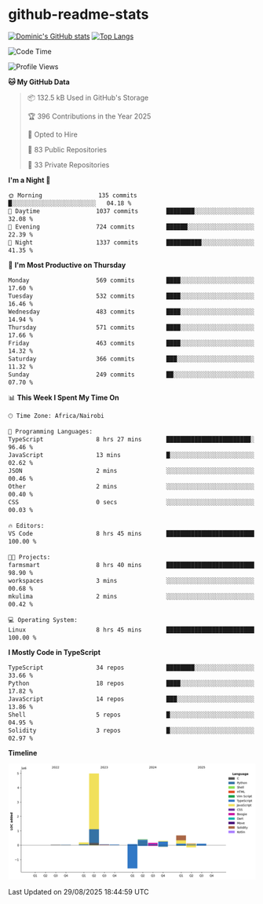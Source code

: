 # github-readme-stats
[![Dominic's GitHub stats](https://github-readme-stats.vercel.app/api?username=Domengo&show_icons=true)](https://github.com/anuraghazra/github-readme-stats)
[![Top Langs](https://github-readme-stats.vercel.app/api/top-langs/?username=Domengo&show_icons=true)](https://github.com/Domengo/github-readme-stats)

<!--START_SECTION:waka-->
![Code Time](http://img.shields.io/badge/Code%20Time-1%2C160%20hrs%2023%20mins-blue)

![Profile Views](http://img.shields.io/badge/Profile%20Views-0-blue)

**🐱 My GitHub Data** 

> 📦 132.5 kB Used in GitHub's Storage 
 > 
> 🏆 396 Contributions in the Year 2025
 > 
> 💼 Opted to Hire
 > 
> 📜 83 Public Repositories 
 > 
> 🔑 33 Private Repositories 
 > 
**I'm a Night 🦉** 

```text
🌞 Morning                135 commits         █░░░░░░░░░░░░░░░░░░░░░░░░   04.18 % 
🌆 Daytime                1037 commits        ████████░░░░░░░░░░░░░░░░░   32.08 % 
🌃 Evening                724 commits         ██████░░░░░░░░░░░░░░░░░░░   22.39 % 
🌙 Night                  1337 commits        ██████████░░░░░░░░░░░░░░░   41.35 % 
```
📅 **I'm Most Productive on Thursday** 

```text
Monday                   569 commits         ████░░░░░░░░░░░░░░░░░░░░░   17.60 % 
Tuesday                  532 commits         ████░░░░░░░░░░░░░░░░░░░░░   16.46 % 
Wednesday                483 commits         ████░░░░░░░░░░░░░░░░░░░░░   14.94 % 
Thursday                 571 commits         ████░░░░░░░░░░░░░░░░░░░░░   17.66 % 
Friday                   463 commits         ████░░░░░░░░░░░░░░░░░░░░░   14.32 % 
Saturday                 366 commits         ███░░░░░░░░░░░░░░░░░░░░░░   11.32 % 
Sunday                   249 commits         ██░░░░░░░░░░░░░░░░░░░░░░░   07.70 % 
```


📊 **This Week I Spent My Time On** 

```text
🕑︎ Time Zone: Africa/Nairobi

💬 Programming Languages: 
TypeScript               8 hrs 27 mins       ████████████████████████░   96.46 % 
JavaScript               13 mins             █░░░░░░░░░░░░░░░░░░░░░░░░   02.62 % 
JSON                     2 mins              ░░░░░░░░░░░░░░░░░░░░░░░░░   00.46 % 
Other                    2 mins              ░░░░░░░░░░░░░░░░░░░░░░░░░   00.40 % 
CSS                      0 secs              ░░░░░░░░░░░░░░░░░░░░░░░░░   00.03 % 

🔥 Editors: 
VS Code                  8 hrs 45 mins       █████████████████████████   100.00 % 

🐱‍💻 Projects: 
farmsmart                8 hrs 40 mins       █████████████████████████   98.90 % 
workspaces               3 mins              ░░░░░░░░░░░░░░░░░░░░░░░░░   00.68 % 
mkulima                  2 mins              ░░░░░░░░░░░░░░░░░░░░░░░░░   00.42 % 

💻 Operating System: 
Linux                    8 hrs 45 mins       █████████████████████████   100.00 % 
```

**I Mostly Code in TypeScript** 

```text
TypeScript               34 repos            ████████░░░░░░░░░░░░░░░░░   33.66 % 
Python                   18 repos            ████░░░░░░░░░░░░░░░░░░░░░   17.82 % 
JavaScript               14 repos            ███░░░░░░░░░░░░░░░░░░░░░░   13.86 % 
Shell                    5 repos             █░░░░░░░░░░░░░░░░░░░░░░░░   04.95 % 
Solidity                 3 repos             █░░░░░░░░░░░░░░░░░░░░░░░░   02.97 % 
```



**Timeline**

![Lines of Code chart](https://raw.githubusercontent.com/Domengo/Domengo/main/assets/bar_graph.png)


 Last Updated on 29/08/2025 18:44:59 UTC
<!--END_SECTION:waka-->


